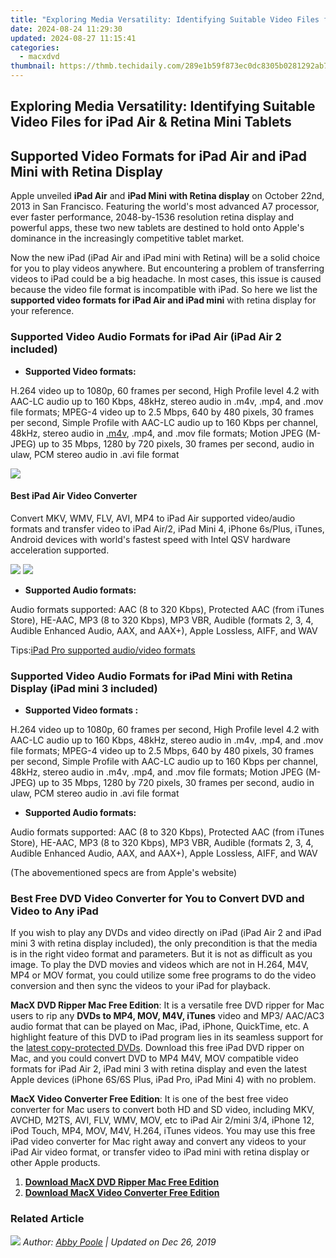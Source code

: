 ```yaml
---
title: "Exploring Media Versatility: Identifying Suitable Video Files for iPad Air & Retina Mini Tablets"
date: 2024-08-24 11:29:30
updated: 2024-08-27 11:15:41
categories:
  - macxdvd
thumbnail: https://thmb.techidaily.com/289e1b59f873ec0dc8305b0281292ab73fb1d9fdd29063def94d2427e3383ad3.jpg
---
```


## Exploring Media Versatility: Identifying Suitable Video Files for iPad Air & Retina Mini Tablets

## Supported Video Formats for iPad Air and iPad Mini with Retina Display

Apple unveiled **iPad Air** and **iPad Mini** **with Retina display** on October 22nd, 2013 in San Francisco. Featuring the world's most advanced A7 processor, ever faster performance, 2048-by-1536 resolution retina display and powerful apps, these two new tablets are destined to hold onto Apple's dominance in the increasingly competitive tablet market.

Now the new iPad (iPad Air and iPad mini with Retina) will be a solid choice for you to play videos anywhere. But encountering a problem of transferring videos to iPad could be a big headache. In most cases, this issue is caused because the video file format is incompatible with iPad. So here we list the **supported video formats for iPad Air and iPad mini** with retina display for your reference.

### Supported Video Audio Formats for iPad Air (iPad Air 2 included) 

* **Supported Video formats:**

H.264 video up to 1080p, 60 frames per second, High Profile level 4.2 with AAC-LC audio up to 160 Kbps, 48kHz, stereo audio in .m4v, .mp4, and .mov file formats; MPEG-4 video up to 2.5 Mbps, 640 by 480 pixels, 30 frames per second, Simple Profile with AAC-LC audio up to 160 Kbps per channel, 48kHz, stereo audio in [.m4v](https://tools.techidaily.com/macxdvd/products/), .mp4, and .mov file formats; Motion JPEG (M-JPEG) up to 35 Mbps, 1280 by 720 pixels, 30 frames per second, audio in ulaw, PCM stereo audio in .avi file format

![](https://www.macxdvd.com/mac-dvd-video-converter-how-to/article-image/dr.png)

#### Best iPad Air Video Converter

Convert MKV, WMV, FLV, AVI, MP4 to iPad Air supported video/audio formats and transfer video to iPad Air/2, iPad Mini 4, iPhone 6s/Plus, iTunes, Android devices with world's fastest speed with Intel QSV hardware acceleration supported. 

[![](https://www.macxdvd.com/mac-dvd-video-converter-how-to/article-image/free-downm.png)](https://tools.techidaily.com/macxdvd/products/) [![](https://www.macxdvd.com/mac-dvd-video-converter-how-to/article-image/free-down.png)](https://tools.techidaily.com/macxdvd/products/) 

* **Supported Audio formats:**

Audio formats supported: AAC (8 to 320 Kbps), Protected AAC (from iTunes Store), HE-AAC, MP3 (8 to 320 Kbps), MP3 VBR, Audible (formats 2, 3, 4, Audible Enhanced Audio, AAX, and AAX+), Apple Lossless, AIFF, and WAV

Tips:[iPad Pro supported audio/video formats](https://tools.techidaily.com/macxdvd/products/)

### Supported Video Audio Formats for iPad Mini with Retina Display (iPad mini 3 included) 

* **Supported Video formats :**

H.264 video up to 1080p, 60 frames per second, High Profile level 4.2 with AAC-LC audio up to 160 Kbps, 48kHz, stereo audio in .m4v, .mp4, and .mov file formats; MPEG-4 video up to 2.5 Mbps, 640 by 480 pixels, 30 frames per second, Simple Profile with AAC-LC audio up to 160 Kbps per channel, 48kHz, stereo audio in .m4v, .mp4, and .mov file formats; Motion JPEG (M-JPEG) up to 35 Mbps, 1280 by 720 pixels, 30 frames per second, audio in ulaw, PCM stereo audio in .avi file format

* **Supported Audio formats:**

Audio formats supported: AAC (8 to 320 Kbps), Protected AAC (from iTunes Store), HE-AAC, MP3 (8 to 320 Kbps), MP3 VBR, Audible (formats 2, 3, 4, Audible Enhanced Audio, AAX, and AAX+), Apple Lossless, AIFF, and WAV

(The abovementioned specs are from Apple's website)

### **Best Free DVD Video Converter for You to Convert DVD and Video to Any iPad** 

If you wish to play any DVDs and video directly on iPad (iPad Air 2 and iPad mini 3 with retina display included), the only precondition is that the media is in the right video format and parameters. But it is not as difficult as you image. To play the DVD movies and videos which are not in H.264, M4V, MP4 or MOV format, you could utilize some free programs to do the video conversion and then sync the videos to your iPad for playback.

**MacX DVD Ripper Mac Free Edition**: It is a versatile free DVD ripper for Mac users to rip any **DVDs to MP4, MOV, M4V, iTunes** video and MP3/ AAC/AC3 audio format that can be played on Mac, iPad, iPhone, QuickTime, etc. A highlight feature of this DVD to iPad program lies in its seamless support for the [latest copy-protected DVDs](https://tools.techidaily.com/macxdvd/products/). Download this free iPad DVD ripper on Mac, and you could convert DVD to MP4 M4V, MOV compatible video formats for iPad Air 2, iPad mini 3 with retina display and even the latest Apple devices (iPhone 6S/6S Plus, iPad Pro, iPad Mini 4) with no problem. 

**MacX Video Converter Free Edition**: It is one of the best free video converter for Mac users to convert both HD and SD video, including MKV, AVCHD, M2TS, AVI, FLV, WMV, MOV, etc to iPad Air 2/mini 3/4, iPhone 12, iPod Touch, MP4, MOV, M4V, H.264, iTunes videos. You may use this free iPad video converter for Mac right away and convert any videos to your iPad Air video format, or transfer video to iPad mini with retina display or other Apple products.

1. [**Download MacX DVD Ripper Mac Free Edition**](https://tools.techidaily.com/macxdvd/products/)
2. **[Download MacX Video Converter Free Edition](https://tools.techidaily.com/macxdvd/products/)**

### Related Article 

_![](https://www.macxdvd.com/mac-dvd-video-converter-how-to/../image-style/article-seo/icon1.png) Author: [Abby Poole](https://www.linkedin.com/in/abby-poole-6822b0104/) | Updated on Dec 26, 2019_

<ins class="adsbygoogle"
     style="display:block"
     data-ad-format="autorelaxed"
     data-ad-client="ca-pub-7571918770474297"
     data-ad-slot="1223367746"></ins>



<ins class="adsbygoogle"
     style="display:block"
     data-ad-client="ca-pub-7571918770474297"
     data-ad-slot="8358498916"
     data-ad-format="auto"
     data-full-width-responsive="true"></ins>

